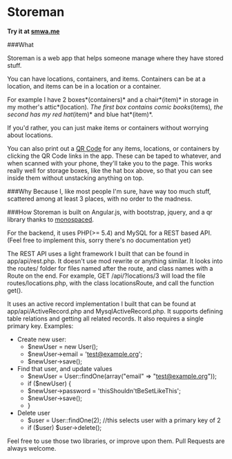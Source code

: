 # Storeman

**Try it at [smwa.me](http://smwa.me)**

###What

Storeman is a web app that helps someone manage where they have stored stuff.

You can have locations, containers, and items. Containers can be at a location, and items can be in a location or a container.

For example I have 2 boxes*(containers)* and a chair*(item)* in storage in my mother's attic*(location)*. The first box contains comic books*(items)*, the second has my red hat*(item)* and blue hat*(item)*.

If you'd rather, you can just make items or containers without worrying about locations.

You can also print out a [QR Code](https://en.wikipedia.org/wiki/QR_code) for any items, locations, or containers by clicking the QR Code links in the app. These can be taped to whatever, and when scanned with your phone, they'll take you to the page. This works really well for storage boxes, like the hat box above, so that you can see inside them without unstacking anything on top.

###Why
Because I, like most people I'm sure, have way too much stuff, scattered among at least 3 places, with no order to the madness.

###How
Storeman is built on Angular.js, with bootstrap, jquery, and a qr library thanks to [monospaced](https://github.com/monospaced/).

For the backend, it uses PHP(>= 5.4) and MySQL for a REST based API.(Feel free to implement this, sorry there's no documentation yet)

The REST API uses a light framework I built that can be found in app/api/rest.php.
It doesn't use mod rewrite or anything similar.
It looks into the routes/ folder for files named after the route, and class names with a Route on the end.
For example, GET /api/?locations/3 will load the file routes/locations.php, with the class locationsRoute, and call the function get().

It uses an active record implementation I built that can be found at app/api/ActiveRecord.php and MysqlActiveRecord.php.
It supports defining table relations and getting all related records. It also requires a single primary key.
Examples:

* Create new user:
  * $newUser = new User();
  * $newUser->email = 'test@example.org';
  * $newUser->save();
* Find that user, and update values
  * $newUser = User::findOne(array("email" => "test@example.org"));
  * if ($newUser) {
  *   $newUser->password = 'thisShouldn\'tBeSetLikeThis';
  *   $newUser->save();
  * }
* Delete user
  * $user = User::findOne(2); //this selects user with a primary key of 2
  * if ($user) $user->delete();

Feel free to use those two libraries, or improve upon them.
Pull Requests are always welcome.